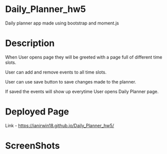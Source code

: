 # Daily_Planner_hw5
Daily planner app made using bootstrap and moment.js
# Description

When User opens page they will be greeted with a page full of different time slots.

User can add and remove events to all time slots.

User can use save button to save changes made to the planner.

If saved the events will show up everytime User opens Daily Planner page.

# Deployed Page
Link - https://ianirwin18.github.io/Daily_Planner_hw5/

# ScreenShots